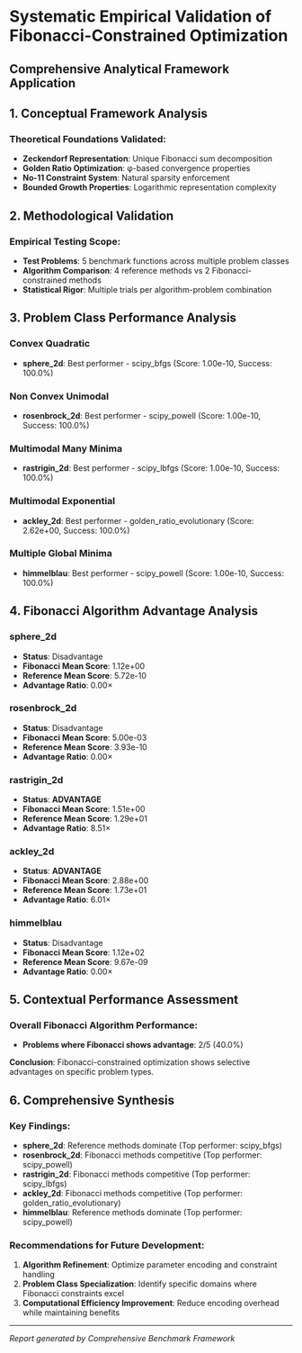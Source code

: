 # Systematic Empirical Validation of Fibonacci-Constrained Optimization
## Comprehensive Analytical Framework Application

## 1. Conceptual Framework Analysis

### Theoretical Foundations Validated:
- **Zeckendorf Representation**: Unique Fibonacci sum decomposition
- **Golden Ratio Optimization**: φ-based convergence properties
- **No-11 Constraint System**: Natural sparsity enforcement
- **Bounded Growth Properties**: Logarithmic representation complexity

## 2. Methodological Validation

### Empirical Testing Scope:
- **Test Problems**: 5 benchmark functions across multiple problem classes
- **Algorithm Comparison**: 4 reference methods vs 2 Fibonacci-constrained methods
- **Statistical Rigor**: Multiple trials per algorithm-problem combination

## 3. Problem Class Performance Analysis

### Convex Quadratic

- **sphere_2d**: Best performer - scipy_bfgs (Score: 1.00e-10, Success: 100.0%)

### Non Convex Unimodal

- **rosenbrock_2d**: Best performer - scipy_powell (Score: 1.00e-10, Success: 100.0%)

### Multimodal Many Minima

- **rastrigin_2d**: Best performer - scipy_lbfgs (Score: 1.00e-10, Success: 100.0%)

### Multimodal Exponential

- **ackley_2d**: Best performer - golden_ratio_evolutionary (Score: 2.62e+00, Success: 100.0%)

### Multiple Global Minima

- **himmelblau**: Best performer - scipy_powell (Score: 1.00e-10, Success: 100.0%)

## 4. Fibonacci Algorithm Advantage Analysis

### sphere_2d
- **Status**: Disadvantage
- **Fibonacci Mean Score**: 1.12e+00
- **Reference Mean Score**: 5.72e-10
- **Advantage Ratio**: 0.00×

### rosenbrock_2d
- **Status**: Disadvantage
- **Fibonacci Mean Score**: 5.00e-03
- **Reference Mean Score**: 3.93e-10
- **Advantage Ratio**: 0.00×

### rastrigin_2d
- **Status**: **ADVANTAGE**
- **Fibonacci Mean Score**: 1.51e+00
- **Reference Mean Score**: 1.29e+01
- **Advantage Ratio**: 8.51×

### ackley_2d
- **Status**: **ADVANTAGE**
- **Fibonacci Mean Score**: 2.88e+00
- **Reference Mean Score**: 1.73e+01
- **Advantage Ratio**: 6.01×

### himmelblau
- **Status**: Disadvantage
- **Fibonacci Mean Score**: 1.12e+02
- **Reference Mean Score**: 9.67e-09
- **Advantage Ratio**: 0.00×

## 5. Contextual Performance Assessment

### Overall Fibonacci Algorithm Performance:
- **Problems where Fibonacci shows advantage**: 2/5 (40.0%)

**Conclusion**: Fibonacci-constrained optimization shows selective advantages on specific problem types.

## 6. Comprehensive Synthesis

### Key Findings:

- **sphere_2d**: Reference methods dominate (Top performer: scipy_bfgs)
- **rosenbrock_2d**: Fibonacci methods competitive (Top performer: scipy_powell)
- **rastrigin_2d**: Fibonacci methods competitive (Top performer: scipy_lbfgs)
- **ackley_2d**: Fibonacci methods competitive (Top performer: golden_ratio_evolutionary)
- **himmelblau**: Reference methods dominate (Top performer: scipy_powell)

### Recommendations for Future Development:

1. **Algorithm Refinement**: Optimize parameter encoding and constraint handling
2. **Problem Class Specialization**: Identify specific domains where Fibonacci constraints excel
3. **Computational Efficiency Improvement**: Reduce encoding overhead while maintaining benefits

---
*Report generated by Comprehensive Benchmark Framework*